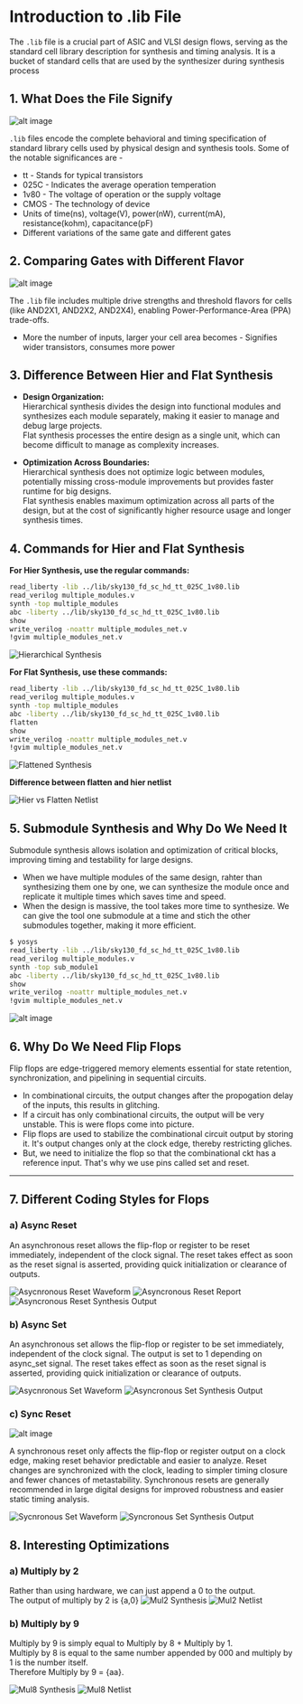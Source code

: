 # Introduction to .lib File
The `.lib` file is a crucial part of ASIC and VLSI design flows, serving as the standard cell library description for synthesis and timing analysis. It is a bucket of standard cells that are used by the synthesizer during synthesis process

## 1. What Does the File Signify

![alt image](Images/liberty_file.png)

`.lib` files encode the complete behavioral and timing specification of standard library cells used by physical design and synthesis tools. Some of the notable significances are - 
- tt - Stands for typical transistors
- 025C - Indicates the average operation temperation 
- 1v80 - The voltage of operation or the supply voltage 
- CMOS - The technology of device
- Units of time(ns), voltage(V), power(nW), current(mA), resistance(kohm), capacitance(pF)
- Different variations of the same gate and different gates 

## 2. Comparing Gates with Different Flavor

![alt image](Images/comparing_std_cells.png)

The `.lib` file includes multiple drive strengths and threshold flavors for cells (like AND2X1, AND2X2, AND2X4), enabling Power-Performance-Area (PPA) trade-offs.
- More the number of inputs, larger your cell area becomes - Signifies wider transistors, consumes more power 

## 3. Difference Between Hier and Flat Synthesis

- **Design Organization:**  
  Hierarchical synthesis divides the design into functional modules and synthesizes each module separately, making it easier to manage and debug large projects.  
  Flat synthesis processes the entire design as a single unit, which can become difficult to manage as complexity increases.

- **Optimization Across Boundaries:**  
  Hierarchical synthesis does not optimize logic between modules, potentially missing cross-module improvements but provides faster runtime for big designs.  
  Flat synthesis enables maximum optimization across all parts of the design, but at the cost of significantly higher resource usage and longer synthesis times.

## 4. Commands for Hier and Flat Synthesis

**For Hier Synthesis, use the regular commands:**

```bash 
read_liberty -lib ../lib/sky130_fd_sc_hd_tt_025C_1v80.lib
read_verilog multiple_modules.v
synth -top multiple_modules
abc -liberty ../lib/sky130_fd_sc_hd_tt_025C_1v80.lib
show 
write_verilog -noattr multiple_modules_net.v
!gvim multiple_modules_net.v
```
![Hierarchical Synthesis](Images/hierarchical%20design.png)

**For Flat Synthesis, use these commands:**

```bash 
read_liberty -lib ../lib/sky130_fd_sc_hd_tt_025C_1v80.lib
read_verilog multiple_modules.v
synth -top multiple_modules
abc -liberty ../lib/sky130_fd_sc_hd_tt_025C_1v80.lib
flatten
show 
write_verilog -noattr multiple_modules_net.v
!gvim multiple_modules_net.v
```

![Flattened Synthesis](Images/flatten%20multiple%20module.png)

**Difference between flatten and hier netlist**

![Hier vs Flatten Netlist](Images/hierarchical%20Vs%20Flaten%20syn.png)


## 5. Submodule Synthesis and Why Do We Need It



Submodule synthesis allows isolation and optimization of critical blocks, improving timing and testability for large designs.
- When we have multiple modules of the same design, rahter than synthesizing them one by one, we can synthesize the module once and replicate it multiple times which saves time and speed.
- When the design is massive, the tool takes more time to synthesize. We can give the tool one submodule at a time and stich the other submodules together, making it more efficient.

```bash 
$ yosys
read_liberty -lib ../lib/sky130_fd_sc_hd_tt_025C_1v80.lib
read_verilog multiple_modules.v
synth -top sub_module1
abc -liberty ../lib/sky130_fd_sc_hd_tt_025C_1v80.lib
show 
write_verilog -noattr multiple_modules_net.v
!gvim multiple_modules_net.v
```

![alt image](Images/sub_module%20syn.png)

## 6. Why Do We Need Flip Flops
Flip flops are edge-triggered memory elements essential for state retention, synchronization, and pipelining in sequential circuits.
- In combinational circuits, the output changes after the propogation delay of the inputs, this results in glitching.
- If a circuit has only combinational circuits, the output will be very unstable. This is were flops come into picture.
- Flip flops are used to stabilize the combinational circuit output by storing it. It's output changes only at the clock edge, thereby restricting gliches. 
- But, we need to initialize the flop so that the combinational ckt has a reference input. That's why we use pins called set and reset.


---

## 7. Different Coding Styles for Flops

### a) Async Reset
An asynchronous reset allows the flip-flop or register to be reset immediately, independent of the clock signal.
The reset takes effect as soon as the reset signal is asserted, providing quick initialization or clearance of outputs.

![Asycnronous Reset Waveform](Images/async_rst_dff_waveform.png)
![Asyncronous Reset Report](Images/dff_async_rst_report.png)
![Asyncronous Reset Synthesis Output](Images/dff_asynrst_syn.png)


### b) Async Set
An asynchronous set allows the flip-flop or register to be set immediately, independent of the clock signal. The output is set to 1 depending on async_set signal. The reset takes effect as soon as the reset signal is asserted, providing quick initialization or clearance of outputs.

![Asycnronous Set Waveform](Images/asyncset_dff_waveform.png)
![Asyncronous Set Synthesis Output](Images/dff_async_set_syn.png)


### c) Sync Reset

![alt image](Images/sync-reset.jpg)

A synchronous reset only affects the flip-flop or register output on a clock edge, making reset behavior predictable and easier to analyze. Reset changes are synchronized with the clock, leading to simpler timing closure and fewer chances of metastability.
Synchronous resets are generally recommended in large digital designs for improved robustness and easier static timing analysis.

![Sycnronous Set Waveform](Images/sync_dff_rst_waveform.png)
![Syncronous Set Synthesis Output](Images/dff_sync_rst_syn.png)



## 8. Interesting Optimizations

### a) Multiply by 2
Rather than using hardware, we can just append a 0 to the output.\
The output of multiply by 2 is {a,0}
![Mul2 Synthesis](Images/mul2_syn.png)
![Mul2 Netlist](Images/mul2_netlist.png)


### b) Multiply by 9

Multiply by 9 is simply equal to Multiply by 8 + Multiply by 1.\
Multiply by 8 is equal to the same number appended by 000 and multiply by 1 is the number itself.\
Therefore Multiply by 9 = {aa}.

![Mul8 Synthesis](Images/mul8_syn.png)
![Mul8 Netlist](Images/mul8_netlist.png)






















